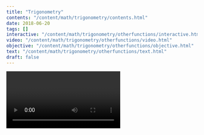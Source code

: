 ```yaml
---
title: "Trigonometry"
contents: "/content/math/trigonometry/contents.html"
date: 2018-06-20
tags: []
interactive: "/content/math/trigonometry/otherfunctions/interactive.html"
video: "/content/math/trigonometry/otherfunctions/video.html"
objective: "/content/math/trigonometry/otherfunctions/objective.html"
text: "/content/math/trigonometry/otherfunctions/text.html"
draft: false
---
```


<video>Hello!</video>
